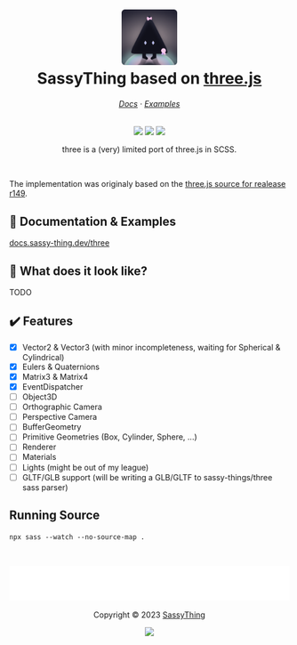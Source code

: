 <!-- header -->
<h1 align="center">
	<img src="https://raw.githubusercontent.com/sassy-thing/sassy-thing/main/assets/logo/rounded/1024x1024.png?sanitize=true" width="100" alt="&#x25B2;" /><br/>
	SassyThing based on <a href="https://github.com/mrdoob/three.js">three.js</a>
</h1>

<h6 align="center">
  <a href="https://docs.sassy-thing.dev/three">Docs</a>
  ·
  <a href="https://docs.sassy-thing.dev/three/examples">Examples</a>
</h6>

<p align="center">
    <a href="https://github.com/sassy-thing/three/stargazers"><img src="https://img.shields.io/github/stars/sassy-thing/three?colorA=363a4f&colorB=b7bdf8&style=for-the-badge"></a>
    <a href="https://github.com/sassy-thing/three/issues"><img src="https://img.shields.io/github/issues/sassy-thing/three?colorA=363a4f&colorB=f5a97f&style=for-the-badge"></a>
    <a href="https://github.com/sassy-thing/three/contributors"><img src="https://img.shields.io/github/contributors/sassy-thing/three?colorA=363a4f&colorB=a6da95&style=for-the-badge"></a>
</p>

<p align="center">
three is a (very) limited port of three.js in SCSS.
</p>

&nbsp;

<!-- end of header -->

The implementation was originaly based on the [three.js source for realease r149](https://github.com/mrdoob/three.js/tree/r149).

## 📜 Documentation & Examples

[docs.sassy-thing.dev/three](https://docs.sassy-thing.dev/three)

## 👀 What does it look like?

TODO

## ✔️ Features

- [x] Vector2 & Vector3 (with minor incompleteness, waiting for Spherical & Cylindrical)
- [x] Eulers & Quaternions
- [x] Matrix3 & Matrix4
- [x] EventDispatcher
- [ ] Object3D
- [ ] Orthographic Camera
- [ ] Perspective Camera
- [ ] BufferGeometry
- [ ] Primitive Geometries (Box, Cylinder, Sphere, ...)
- [ ] Renderer
- [ ] Materials
- [ ] Lights (might be out of my league)
- [ ] GLTF/GLB support (will be writing a GLB/GLTF to sassy-things/three sass parser)

## Running Source

`npx sass --watch --no-source-map .`

<!-- footer -->

&nbsp;

<p align="center"><img src="https://raw.githubusercontent.com/sassy-thing/sassy-thing/main/assets/footer/footer.svg?sanitize=true" /></p>
<p align="center">Copyright &copy; 2023 <a href="https://github.com/sassy-thing" target="_blank">SassyThing</a>
<p align="center"><a href="https://github.com/sassy-thing/sassy-thing/blob/main/LICENSE"><img src="https://img.shields.io/static/v1.svg?style=for-the-badge&label=License&message=MIT&logoColor=ff0000&colorA=313244&colorB=B4BEFE"/></a></p>

<!-- end of footer -->
